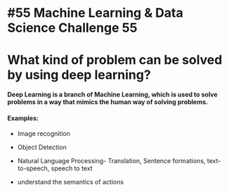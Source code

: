 # #55 Machine Learning & Data Science Challenge 55

# What kind of problem can be solved by using deep learning?

**Deep Learning is a branch of Machine Learning, which is used to solve problems in a way that mimics the human way of solving problems.**

#### Examples:

* Image recognition
    
* Object Detection
    
* Natural Language Processing- Translation, Sentence formations, text-to-speech, speech to text
    
* understand the semantics of actions